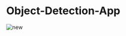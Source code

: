 # Object-Detection-App


![new](https://user-images.githubusercontent.com/47464258/164947189-8655c683-3252-4c80-8a00-dcfc42ad2a61.png)
